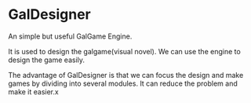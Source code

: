 # GalDesigner

An simple but useful GalGame Engine.

It is used to design the galgame(visual novel). We can use the engine to design the game easily.

The advantage of GalDesigner is that we can focus the design and make games by dividing into several modules. It can reduce the problem and make it easier.x
